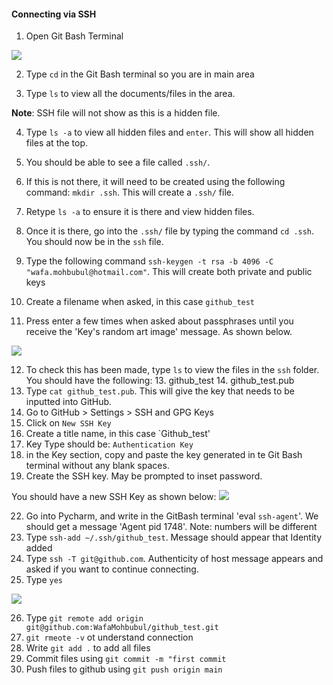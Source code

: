 #### Connecting via SSH

1. Open Git Bash Terminal

![](C:\Users\wafam\Downloads\pic_1_readme.png)

2. Type `cd` in the Git Bash terminal so you are in main area

3. Type `ls` to view all the documents/files in the area.

**Note**: SSH file will not show as this is a hidden file.

4. Type `ls -a` to view all hidden files and `enter`. This will show all hidden files at the top. 

5. You should be able to see a file called `.ssh/`.

6. If this is not there, it will need to be created using the following command: `mkdir .ssh`. This will create a `.ssh/` file. 

7. Retype `ls -a` to ensure it is there and view hidden files.
8. Once it is there, go into the `.ssh/` file by typing the command `cd .ssh`. You should now be in the `ssh` file.
9. Type the following command `ssh-keygen -t rsa -b 4096 -C "wafa.mohbubul@hotmail.com"`. This will create both private and public keys 
10. Create a filename when asked, in this case `github_test`
11. Press enter a few times when asked about passphrases until you receive the 'Key's random art image' message. As shown below.

![](C:\Users\wafam\Downloads\pic_2_readme.png)

12. To check this has been made, type `ls` to view the files in the `ssh` folder. You should have the following:
    13. github_test
    14. github_test.pub
15. Type `cat github_test.pub`. This will give the key that needs to be inputted into GitHub.
16. Go to GitHub > Settings > SSH and GPG Keys 
17. Click on `New SSH Key` 
18. Create a title name, in this case `Github_test'
19. Key Type should be: `Authentication Key`
20. in the Key section, copy and paste the key generated in te Git Bash terminal without any blank spaces.
21. Create the SSH key. May be prompted to inset password.

You should have a new SSH Key as shown below:
![](C:\Users\wafam\Downloads\new_pic4.png)

22. Go into Pycharm, and write in the GitBash terminal 'eval `ssh-agent`'. We should get a message 'Agent pid 1748'. Note: numbers will be different
23. Type `ssh-add ~/.ssh/github_test`. Message should appear that Identity added
24. Type `ssh -T git@github.com`. Authenticity of host message appears and asked if you want to continue connecting. 
25. Type `yes`

![](C:\Users\wafam\Downloads\pic_3_readme.png)

26. Type `git remote add origin git@github.com:WafaMohbubul/github_test.git`
27. `git rmeote -v` ot understand connection 
27. Write `git add .` to add all files
28. Commit files using `git commit -m "first commit`
26. Push files to github using `git push origin main`

